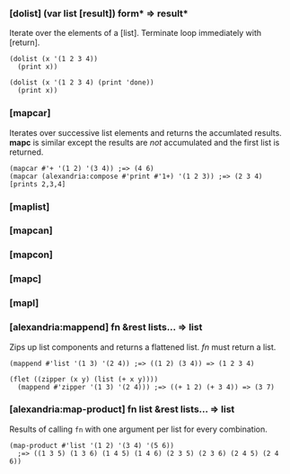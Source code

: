 ### [dolist] (var list \[result\]) form\* => result\*

Iterate over the elements of a [list]. Terminate loop immediately with [return].

~~~
(dolist (x '(1 2 3 4))
  (print x))

(dolist (x '(1 2 3 4) (print 'done))
  (print x))
~~~

### [mapcar]

Iterates over successive list elements and returns the
accumlated results. **mapc** is similar except the results
are *not* accumulated and the first list is returned.

~~~
(mapcar #'+ '(1 2) '(3 4)) ;=> (4 6)
(mapcar (alexandria:compose #'print #'1+) '(1 2 3)) ;=> (2 3 4) [prints 2,3,4]
~~~

### [maplist]

### [mapcan]

### [mapcon]

### [mapc]

### [mapl]

### [alexandria:mappend] fn &rest lists... => list

Zips up list components and returns a flattened list. *fn*
must return a list.

~~~
(mappend #'list '(1 3) '(2 4)) ;=> ((1 2) (3 4)) => (1 2 3 4)

(flet ((zipper (x y) (list (+ x y))))
  (mappend #'zipper '(1 3) '(2 4))) ;=> ((+ 1 2) (+ 3 4)) => (3 7)
~~~

### [alexandria:map-product] fn list &rest lists... => list

Results of calling `fn` with one argument per list for every combination.

~~~
(map-product #'list '(1 2) '(3 4) '(5 6))
  ;=> ((1 3 5) (1 3 6) (1 4 5) (1 4 6) (2 3 5) (2 3 6) (2 4 5) (2 4 6))
~~~
